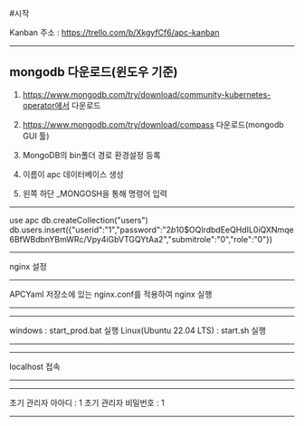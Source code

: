 #시작

Kanban 주소 : https://trello.com/b/XkgyfCf6/apc-kanban

---

## mongodb 다운로드(윈도우 기준)

1. https://www.mongodb.com/try/download/community-kubernetes-operator에서 다운로드
2. https://www.mongodb.com/try/download/compass 다운로드(mongodb GUI 툴)
3. MongoDB의 bin폴더 경로 환경설정 등록

4. 이름이 apc 데이터베이스 생성
5. 왼쪽 하단 \_MONGOSH을 통해 명령어 입력

---

use apc
db.createCollection("users")
db.users.insert({"userid":"1","password":"$2b$10$OQlrdbdEeQHdIL0iQXNmqe6BfWBdbnYBmWRc/Vpy4iGbVTGQYtAa2","submitrole":"0","role":"0"})

---

nginx 설정

---

APCYaml 저장소에 있는 nginx.conf를 적용하여 nginx 실행

---

---

windows : start_prod.bat 실행
Linux(Ubuntu 22.04 LTS) : start.sh 실행

---

---

localhost 접속

---
---

초기 관리자 아아디 : 1
초기 관리자 비밀번호 : 1

---
